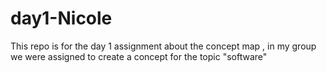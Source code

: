 # day1-Nicole
This repo is for the day 1 assignment about the concept map , in my group we were assigned to create a concept for the topic "software"
